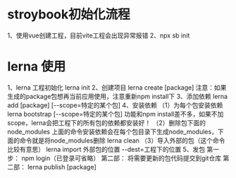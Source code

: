 # stroybook初始化流程
1、使用vue创建工程，目前vite工程会出现异常报错
2、npx sb init

# lerna 使用
1、lerna 工程初始化
    lerna init
2、创建项目
    lerna create [package]
    注意：如果生成的package包想再当前应用使用，注意重新npm install下
3、添加依赖
    lerna add [package] [--scope=特定的某个包] 
4、安装依赖
    （1）为每个包安装依赖 lerna bootstrap [--scope=特定的某个包] 功能和npm install差不多，如果不加scope，lerna会把工程下的所有包的依赖都安装好！
    （2）删除包下面的node_modules 上面的命令安装依赖会在每个包目录下生成node_modules，下面的命令就是将node_modules删除 lerna clean
    （3）导入外部的包（这个命令比较有意思） lerna import 外部包的位置 --dest=工程下的位置
5、发包
    第一步： npm login（已登录可省略）
    第二部： 将需要更新的包代码提交到git仓库
    第二部： lerna publish [package]